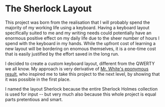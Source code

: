 # The Sherlock Layout

This project was born from the realisation that I will probably spend the majority of my working life using a keyboard. Having a keyboard layout specifically suited to me and my writing needs could potentially have an enormous positive effect on my daily life due to the sheer number of hours I spend with the keyboard in my hands. While the upfront cost of learning a new layout will be bordering on enomous themselves, it is a one-time cost that is easily justified by the effort saved in the long run.

I decided to create a custom keyboard layout, different from the QWERTY we all know. My approach is very derivative of [Mr. White's eponymous result](https://github.com/mw8/white_keyboard_layout), who inspired me to take this project to the next level, by showing that it was possible in the first place. 

I named the layout Sherlock because the entire Sherlock Holmes collection is used for input -- but very much also because this whole project is equal parts pretentious and smart.
